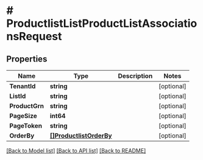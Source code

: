 # # ProductlistListProductListAssociationsRequest


## Properties 


Name | Type | Description | Notes
------------ | ------------- | ------------- | -------------
**TenantId**| **string** |   | [optional]
**ListId**| **string** |   | [optional]
**ProductGrn**| **string** |   | [optional]
**PageSize**| **int64** |   | [optional]
**PageToken**| **string** |   | [optional]
**OrderBy**| [**[]ProductlistOrderBy**](ProductlistOrderBy.md) |   | [optional]


[[Back to Model list]](../../README.md#models) [[Back to API list]](../../README.md#endpoints) [[Back to README]](../../README.md)

